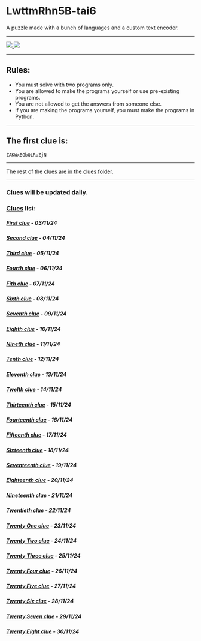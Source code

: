# LwttmRhn5B-tai6
A puzzle made with a bunch of languages and a custom text encoder.

<hr />

<a href="https://github.com/james-beans/LwttmRhn5B-tai6/commits/main/" target="_blank">
    <img src="https://custom-icon-badges.demolab.com/github/last-commit/james-beans/LwttmRhn5B-tai6?style=for-the-badge&color=black&labelColor=white&logo=github&logoColor=black" target="_blank" />
</a>
<a href="https://github.com/james-beans/LwttmRhn5B-tai6/blob/main/LICENSE">
    <img src="https://custom-icon-badges.demolab.com/badge/GNU-GPLV3-1F222E?style=for-the-badge&color=black&logoColor=black&logo=law&labelColor=white" target="_blank" />
</a>

<hr />

## Rules:
- You must solve with two programs only.
- You are allowed to make the programs yourself or use pre-existing programs.
- You are not allowed to get the answers from someone else.
- If you are making the programs yourself, you must make the programs in Python.

<hr />

## The first clue is:
`ZAKWxBGbQLRuZjN`

<hr />

The rest of the [clues are in the clues folder](/clues).

<hr />

### [Clues](/clues) will be updated daily.
### [Clues](/clues) list:

##### [First clue](/clues/1.md) - 03/11/24
##### [Second clue](/clues/2.md) - 04/11/24
##### [Third clue](/clues/3.md) - 05/11/24
##### [Fourth clue](/clues/4.md) - 06/11/24
##### [Fith clue](/clues/5.md) - 07/11/24
##### [Sixth clue](/clues/6.md) - 08/11/24
##### [Seventh clue](/clues/7.md) - 09/11/24
##### [Eighth clue](/clues/8.md) - 10/11/24
##### [Nineth clue](/clues/9.md) - 11/11/24
##### [Tenth clue](/clues/10.md) - 12/11/24
##### [Eleventh clue](/clues/11.md) - 13/11/24
##### [Twelth clue](/clues/12.md) - 14/11/24
##### [Thirteenth clue](/clues/13.md) - 15/11/24
##### [Fourteenth clue](/clues/14.md) - 16/11/24
##### [Fifteenth clue](/clues/15.md) - 17/11/24
##### [Sixteenth clue](/clues/16.md) - 18/11/24
##### [Seventeenth clue](/clues/17.md) - 19/11/24
##### [Eighteenth clue](/clues/18.md) - 20/11/24
##### [Nineteenth clue](/clues/19.md) - 21/11/24
##### [Twentieth clue](/clues/20.md) - 22/11/24
##### [Twenty One clue](/clues/21.md) - 23/11/24
##### [Twenty Two clue](/clues/22.md) - 24/11/24
##### [Twenty Three clue](/clues/23.md) - 25/11/24
##### [Twenty Four clue](/clues/24.md) - 26/11/24
##### [Twenty Five clue](/clues/25.md) - 27/11/24
##### [Twenty Six clue](/clues/26.md) - 28/11/24
##### [Twenty Seven clue](/clues/27.md) - 29/11/24
##### [Twenty Eight clue](/clues/28.md) - 30/11/24
